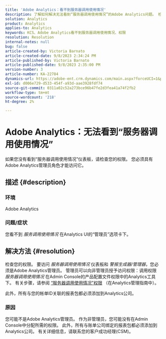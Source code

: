 ```yaml
---
title: 'Adobe Analytics：看不到服务器调用使用情况'
description: 了解如何解决无法看到“服务器调用使用情况”的Adobe Analytics问题。 检查您的权限。
solution: Analytics
product: Analytics
applies-to: Analytics
keywords: KCS、Adobe Analytics看不到服务器调用使用情况、权限
resolution: Resolution
internal-notes: null
bug: false
article-created-by: Victoria Barnato
article-created-date: 9/8/2023 2:34:24 PM
article-published-by: Victoria Barnato
article-published-date: 9/8/2023 2:35:00 PM
version-number: 3
article-number: KA-22784
dynamics-url: https://adobe-ent.crm.dynamics.com/main.aspx?forceUCI=1&pagetype=entityrecord&etn=knowledgearticle&id=4532a7c9-544e-ee11-be6e-6045bd006c82
exl-id: d006e729-d533-454f-a93d-aae3928fdf74
source-git-commit: 0311a02c52a273bce96b47fe2d3fea41a74f2fb2
workflow-type: tm+mt
source-wordcount: '218'
ht-degree: 2%

---
```


# Adobe Analytics：无法看到“服务器调用使用情况”


如果您没有看到“服务器调用使用情况”仪表板，请检查您的权限。 您必须具有Adobe Analytics管理员角色才能访问它。

## 描述 {#description}


### 环境

Adobe Analytics

### 问题/症状

您看不到 *服务调用使用情况* 在Analytics UI的“管理员”选项卡下。


## 解决方法 {#resolution}


检查您的权限。 要访问 *服务器调用使用情况* 仪表板和 *警报生成器/管理器*，您必须是Adobe Analytics管理员。 管理员可以向非管理员授予访问权限：调用权限 *服务器调用使用情况* 在Admin Console的产品配置文件权限中的Analytics工具下。 有关步骤，请参阅 [“服务器调用使用情况”权限](https://experienceleague.adobe.com/docs/analytics/admin/admin-tools/server-call-usage/overage-overview.html?lang=en#section_FCC58EB635954A32990D4E67B52B4369) （在Analytics管理指南中）。

此外，所有与您的帐单ID关联的报表包都必须添加到Analytics公司。

### 原因

您可能不是Adobe Analytics管理员。 作为非管理员，您可能没有在Admin Console中分配所需的权限。 此外，所有与账单公司绑定的报表包都必须添加到Analytics公司。 有关详细信息，请联系您的客户成功经理(CSM)。
